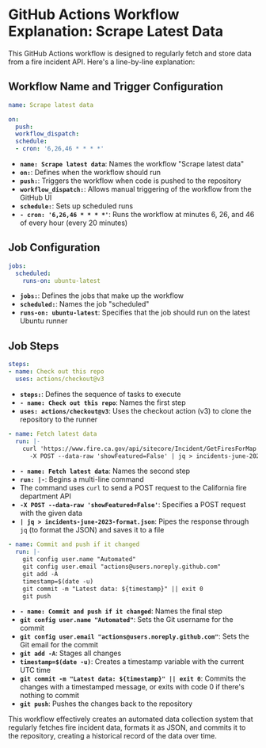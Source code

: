 # GitHub Actions Workflow Explanation: Scrape Latest Data

This GitHub Actions workflow is designed to regularly fetch and store data from a fire incident API. Here's a line-by-line explanation:

## Workflow Name and Trigger Configuration

```yaml
name: Scrape latest data

on:
  push:
  workflow_dispatch:
  schedule:
  - cron: '6,26,46 * * * *'
```

- **`name: Scrape latest data`**: Names the workflow "Scrape latest data"
- **`on:`**: Defines when the workflow should run
- **`push:`**: Triggers the workflow when code is pushed to the repository
- **`workflow_dispatch:`**: Allows manual triggering of the workflow from the GitHub UI
- **`schedule:`**: Sets up scheduled runs
- **`- cron: '6,26,46 * * * *'`**: Runs the workflow at minutes 6, 26, and 46 of every hour (every 20 minutes)

## Job Configuration

```yaml
jobs:
  scheduled:
    runs-on: ubuntu-latest
```

- **`jobs:`**: Defines the jobs that make up the workflow
- **`scheduled:`**: Names the job "scheduled"
- **`runs-on: ubuntu-latest`**: Specifies that the job should run on the latest Ubuntu runner

## Job Steps

```yaml
steps:
- name: Check out this repo
  uses: actions/checkout@v3
```

- **`steps:`**: Defines the sequence of tasks to execute
- **`- name: Check out this repo`**: Names the first step
- **`uses: actions/checkout@v3`**: Uses the checkout action (v3) to clone the repository to the runner

```yaml
- name: Fetch latest data
  run: |-
    curl 'https://www.fire.ca.gov/api/sitecore/Incident/GetFiresForMap' \
      -X POST --data-raw 'showFeatured=False' | jq > incidents-june-2023-format.json
```

- **`- name: Fetch latest data`**: Names the second step
- **`run: |-`**: Begins a multi-line command
- The command uses `curl` to send a POST request to the California fire department API
- **`-X POST --data-raw 'showFeatured=False'`**: Specifies a POST request with the given data
- **`| jq > incidents-june-2023-format.json`**: Pipes the response through `jq` (to format the JSON) and saves it to a file

```yaml
- name: Commit and push if it changed
  run: |-
    git config user.name "Automated"
    git config user.email "actions@users.noreply.github.com"
    git add -A
    timestamp=$(date -u)
    git commit -m "Latest data: ${timestamp}" || exit 0
    git push
```

- **`- name: Commit and push if it changed`**: Names the final step
- **`git config user.name "Automated"`**: Sets the Git username for the commit
- **`git config user.email "actions@users.noreply.github.com"`**: Sets the Git email for the commit
- **`git add -A`**: Stages all changes
- **`timestamp=$(date -u)`**: Creates a timestamp variable with the current UTC time
- **`git commit -m "Latest data: ${timestamp}" || exit 0`**: Commits the changes with a timestamped message, or exits with code 0 if there's nothing to commit
- **`git push`**: Pushes the changes back to the repository

This workflow effectively creates an automated data collection system that regularly fetches fire incident data, formats it as JSON, and commits it to the repository, creating a historical record of the data over time.
